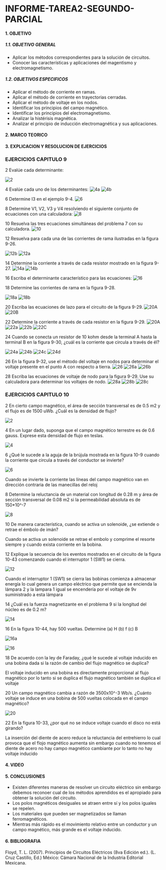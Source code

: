 # INFORME-TAREA2-SEGUNDO-PARCIAL

#### 1. OBJETIVO
##### 1.1. OBJETIVO GENERAL

-  Aplicar los métodos correspondientes para la solución de circuitos.
-  Conocer las características y aplicaciones del magentismo y electromagnetismo.

##### 1.2. OBJETIVOS ESPECIFICOS

- Aplicar el método de corriente en ramas.
- Aplicar el método de corriente en trayectorias cerradas.
- Aplicar el método de voltaje en los nodos. 
- Identificar los principios del campo magnético.
- Identificar los principios del electromagnetismo.
- Analizar la histérisis magnética.
- Analizar el principio de inducción electromagnética y sus aplicaciones.


#### 2. MARCO TEORICO

#### 3. EXPLICACION Y RESOLUCION DE EJERCICIOS
### EJERCICIOS CAPITULO 9

2 Evalúe cada determinante:

![2](https://user-images.githubusercontent.com/105374903/178077076-6dd43263-7ee9-4e59-a114-a7e42c409ca4.jpg)

4 Evalúe cada uno de los determinantes:
![4a](https://user-images.githubusercontent.com/105374903/178077085-3c54c4a5-dce8-48f6-be30-dce5ec098e8a.jpg)
![4b](https://user-images.githubusercontent.com/105374903/178077094-a77cb653-c20a-44ad-84ab-8ce1bbf9ef6c.jpg)

6 Determine I3 en el ejemplo 9-4.
![6](https://user-images.githubusercontent.com/105374903/178077146-f7924c17-d489-4bff-a3e8-4d5ee1d19adc.jpg)

8 Determine V1, V2, V3 y V4 resolviendo el siguiente conjunto de ecuaciones con una calculadora:
![8](https://user-images.githubusercontent.com/105374903/178077158-8a4cd3a6-1dbb-42a6-899e-e692668b5535.jpg)

10 Resuelva las tres ecuaciones simultáneas del problema 7 con su calculadora.
![10](https://user-images.githubusercontent.com/105374903/178077171-5da16d04-9705-4c92-b341-933a3d7757ea.jpg)

12 Resuelva para cada una de las corrientes de rama ilustradas en la figura 9-26.

![12b](https://user-images.githubusercontent.com/105374903/178077208-bbbc2b16-ebe8-4daa-b4ff-73f14bc06ef2.jpg)
![12a](https://user-images.githubusercontent.com/105374903/178077200-d4d84dd4-f3d4-47f7-acc9-f22a11f6fa65.jpg)


14 Determine la corriente a través de cada resistor mostrado en la figura 9-27.
![14a](https://user-images.githubusercontent.com/105374903/178077220-6c1cb49d-e485-40ef-a85a-5b81306a0757.jpg)
![14b](https://user-images.githubusercontent.com/105374903/178077228-ced42db5-9e02-4ad8-a12f-d5c022047850.jpg)

16 Escriba el determinante característico para las ecuaciones:
![16](https://user-images.githubusercontent.com/105374903/178077256-b17e52d5-0c17-4d3e-b324-c8d17e00a10c.jpg)

18 Determine las corrientes de rama en la figura 9-28.

![18a](https://user-images.githubusercontent.com/105374903/178077279-72b9bcd7-3469-45d7-8cb3-4db9dbde7391.jpg)
![18b](https://user-images.githubusercontent.com/105374903/178077286-531cf47f-c049-448c-83b0-53a2542dff02.jpg)

20 Escriba las ecuaciones de lazo para el circuito de la figura 9-29.
![20A](https://user-images.githubusercontent.com/105374903/178077294-d6c670b2-e936-4973-9b4a-06a38c7e2ca1.jpg)
![20B](https://user-images.githubusercontent.com/105374903/178077297-d7ead051-9b0d-4fbe-b226-762143f67f0b.jpg)

22 Determine la corriente a través de cada resistor en la figura 9-29.
![20A](https://user-images.githubusercontent.com/105374903/178077315-1209737a-614e-4720-a5fc-4feae719708d.jpg)
![22a](https://user-images.githubusercontent.com/105374903/178077322-aac434e1-d700-4946-93af-5d28b4c6d8f4.jpg)
![22b](https://user-images.githubusercontent.com/105374903/178077325-958e1efa-7ef9-4774-8d38-849a839801b9.jpg)
![22C](https://user-images.githubusercontent.com/105374903/178077331-a950bd60-9660-460e-bf5d-1dc50d75f29f.jpg)

24 Cuando se conecta un resistor de 10 kohm desde la terminal A hasta la terminal B en la figura 9-30, ¿cuál
es la corriente que circula a través de él?

![24a](https://user-images.githubusercontent.com/105374903/178077341-7210f025-0721-491f-96c6-62572c03c685.jpg)
![24b](https://user-images.githubusercontent.com/105374903/178077349-8b82b93d-1425-4450-bce6-bec41702e137.jpg)
![24c](https://user-images.githubusercontent.com/105374903/178077357-c5e98caa-cbd2-424c-adc3-b87f2969a3f4.jpg)
![24d](https://user-images.githubusercontent.com/105374903/178077366-a5be6912-3e80-491d-b288-d98f77dbd094.jpg)

26 En la figura 9-32, use el método del voltaje en nodos para determinar el voltaje presente en el punto A
con respecto a tierra.
![26](https://user-images.githubusercontent.com/105374903/178077465-c9c5efab-0175-4c64-975e-b2d8141317c3.jpg)
![26a](https://user-images.githubusercontent.com/105374903/178077378-9859657b-f828-4752-8d78-cd3fd31af2c4.jpg)
![26b](https://user-images.githubusercontent.com/105374903/178077386-8e9d4b77-49eb-4033-834e-44d64f97bf3d.jpg)

28 Escriba las ecuaciones de voltaje de nodo para la figura 9-29. Use su calculadora para determinar los
voltajes de nodo.
![28a](https://user-images.githubusercontent.com/105374903/178077394-d16764ed-25a8-40e9-a793-dcfc16e8ad58.jpg)
![28b](https://user-images.githubusercontent.com/105374903/178077400-4aaad280-27e0-4aa5-a685-310ba6b8396e.jpg)
![28c](https://user-images.githubusercontent.com/105374903/178077411-6ca8a055-f411-455e-9154-ae4bcc7c28ed.jpg)

### EJERCICIOS CAPITULO 10
2 En cierto campo magnético, el área de sección transversal es de 0.5 m2 y el flujo es de 1500 uWb.
¿Cuál es la densidad de flujo?

![2](https://user-images.githubusercontent.com/105374903/178080868-40688a6b-1e5b-443c-b4b7-78e467eda67d.jpg)

4 En un lugar dado, suponga que el campo magnético terrestre es de 0.6 gauss. Exprese esta densidad de
flujo en teslas.

![4](https://user-images.githubusercontent.com/105374903/178080881-573873be-1524-4fe3-b652-4eb0b942ce04.jpg)

6 ¿Qué le sucede a la aguja de la brújula mostrada en la figura 10-9 cuando la corriente que circula a través
del conductor se invierte?

![6](https://user-images.githubusercontent.com/105374903/178080894-760b1326-145d-4f99-9b10-30bb3c333bbb.jpg)

Cuando se invierte la corriente las líneas del campo magnético van en dirección contraria de las manecillas del reloj

8 Determine la reluctancia de un material con longitud de 0.28 m y área de sección transversal de 0.08
m2 si la permeabilidad absoluta es de 150*10^-7

![8](https://user-images.githubusercontent.com/105374903/178146284-be64bab0-b9bd-4ae2-940f-9e97fc55daab.jpg)

10 De manera característica, cuando se activa un solenoide, ¿se extiende o retrae el émbolo de imán?

Cuando se activa un solenoide se retrae el embolo y comprime el resorte siempre y cuando exista corriente en la bobina.

12 Explique la secuencia de los eventos mostrados en el circuito de la figura 10-43 comenzando cuando
el interruptor 1 (SW1) se cierra.

![12](https://user-images.githubusercontent.com/105374903/178080919-ea8373a2-9fdc-480f-98a7-52f06fa31aa6.jpg)

Cuando el interruptor 1 (SW1) se cierra las bobinas comienza a almacenar energía lo cual genera un campo eléctrico que permite que se encienda la lámpara 2 y la lampara 1 igual se encendería por el voltaje de 9v suministrado a esta lámpara

14 ¿Cuál es la fuerza magnetizante en el problema 9 si la longitud del núcleo es de 0.2 m?

![14](https://user-images.githubusercontent.com/105374903/178080931-ac9531d0-60f9-42e3-8376-d270bf1f0ca7.jpg)

16 En la figura 10-44, hay 500 vueltas. Determine
(a) H (b) f (c) B

![16a](https://user-images.githubusercontent.com/105374903/178080944-9465a23a-bee7-4574-a6d2-f2e8a79332b0.jpg)

![16](https://user-images.githubusercontent.com/105374903/178080953-75083eac-7ef5-4cf4-97dc-8c255e75df76.jpg)

18 De acuerdo con la ley de Faraday, ¿qué le sucede al voltaje inducido en una bobina dada si la razón de
cambio del flujo magnético se duplica?

El voltaje inducido en una bobina es directamente proporcional al flujo magnético por lo tanto si se duplica el flujo magnético también se duplica el voltaje

20 Un campo magnético cambia a razón de 3500x10^-3 Wb/s. ¿Cuánto voltaje se induce en una bobina
de 500 vueltas colocada en el campo magnético?

![20](https://user-images.githubusercontent.com/105374903/178081030-51d365cb-4a0f-4581-9016-cd3259bc8d59.jpg)

22 En la figura 10-33, ¿por qué no se induce voltaje cuando el disco no está girando?

La inserción del diente de acero reduce la reluctancia del entrehierro lo cual provoca que el flojo magnético aumenta sin embargo cuando no tenemos el diente de acero no hay campo magnético cambiante por lo tanto no hay voltaje inducido

#### 4. VIDEO

#### 5. CONCLUSIONES

- Existen diferentes maneras de resolver un circuito eléctrico sin embargo debemos reconoer cual de los métodos aprendidos es el apropiado para obtener la solución del circuito.
- Los polos magnéticos desiguales se atraen entre sí y los polos iguales se repelen.
- Los materiales que pueden ser magnetizados se llaman ferromagnéticos.
- Mientras más rápido es el movimiento relativo entre un conductor y un campo magnético, más grande
es el voltaje inducido.

#### 6. BIBLIOGRAFIA
Floyd, T. L. (2007). Principios de Circuitos Eléctricos (8va Edición ed.). (L. Cruz Castillo, Ed.) México: Cámara Nacional de la Industria Editorial Mexicana.
